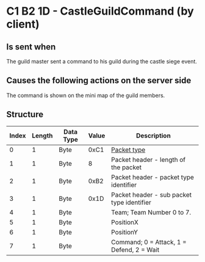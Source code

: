 # C1 B2 1D - CastleGuildCommand (by client)

## Is sent when

The guild master sent a command to his guild during the castle siege event.

## Causes the following actions on the server side

The command is shown on the mini map of the guild members.

## Structure

| Index | Length | Data Type | Value | Description |
|-------|--------|-----------|-------|-------------|
| 0 | 1 |   Byte   | 0xC1  | [Packet type](PacketTypes.md) |
| 1 | 1 |    Byte   |   8   | Packet header - length of the packet |
| 2 | 1 |    Byte   | 0xB2  | Packet header - packet type identifier |
| 3 | 1 |    Byte   | 0x1D  | Packet header - sub packet type identifier |
| 4 | 1 | Byte |  | Team; Team Number 0 to 7. |
| 5 | 1 | Byte |  | PositionX |
| 6 | 1 | Byte |  | PositionY |
| 7 | 1 | Byte |  | Command; 0 = Attack, 1 = Defend, 2 = Wait |